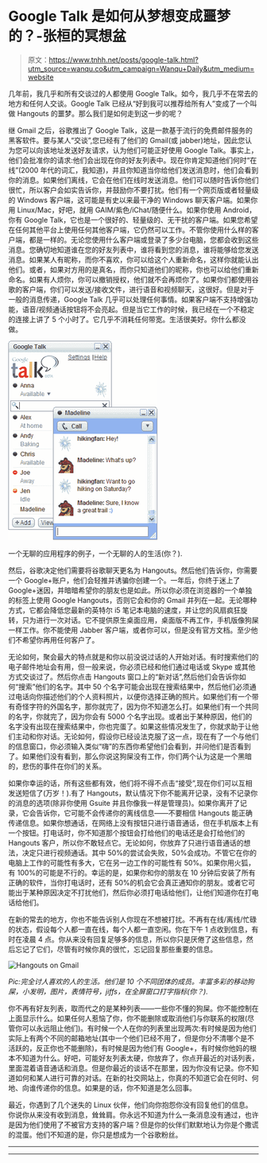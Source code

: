 # Google Talk 是如何从梦想变成噩梦的？-张桓的冥想盆

> 原文：<https://www.tnhh.net/posts/google-talk.html?utm_source=wanqu.co&utm_campaign=Wanqu+Daily&utm_medium=website>

几年前，我几乎和所有交谈过的人都使用 Google Talk。如今，我几乎不在常去的地方和任何人交谈。Google Talk 已经从“好到我可以推荐给所有人”变成了一个叫做 Hangouts 的噩梦。那么我们是如何走到这一步的呢？

继 Gmail 之后，谷歌推出了 Google Talk，这是一款基于流行的免费邮件服务的黑客软件。要与某人“交谈”,您已经有了他们的 Gmail(或 jabber)地址，因此您认为您可以向该地址发送好友请求，认为他们可能正好使用 Google Talk。事实上，他们会批准你的请求:他们会出现在你的好友列表中。现在你肯定知道他们何时“在线”(2000 年代的词汇，我知道)，并且你知道当你给他们发送消息时，他们会看到你的消息。如果他们离线，它会在他们在线时发送消息。他们可以随时告诉你他们很忙，所以客户会如实告诉你，并鼓励你不要打扰。他们有一个网页版或者轻量级的 Windows 客户端，这可能是有史以来最干净的 Windows 聊天客户端。如果你用 Linux/Mac，好吧，就用 GAIM/紫色/iChat/随便什么。如果你使用 Android，你有 Google Talk，它也是一个很好的、轻量级的、无干扰的客户端。如果您希望在任何其他平台上使用任何其他客户端，它仍然可以工作。不管你使用什么样的客户端，都是一样的。无论您使用什么客户端或登录了多少台电脑，您都会收到这些消息。您确切地知道谁在您的好友列表中，谁将看到您的消息，谁将能够给您发送消息。如果某人有昵称，而你不喜欢，你可以给这个人重新命名，这样你就能认出他们。或者，如果对方用的是真名，而你只知道他们的昵称，你也可以给他们重新命名。如果有人烦你，你可以撤销授权，他们就不会再烦你了。如果你们都使用谷歌的客户端，你们可以发送/接收文件，进行语音和视频聊天，这很好。但是对于一般的消息传递，Google Talk 几乎可以处理任何事情。如果客户端不支持增强功能，语音/视频通话按钮将不会亮起。但是当它工作的时候，我已经在一个不稳定的连接上讲了 5 个小时了。它几乎不消耗任何带宽。生活很美好。你什么都没做。

![Google talk the app](img/1f25029641c7a909201d1a63e4994eea.png)

一个无聊的应用程序的例子，一个无聊的人的生活(你？).

然后，谷歌决定他们需要将谷歌聊天更名为 Hangouts。然后他们告诉你，你需要一个 Google+账户，他们会轻推并诱骗你创建一个。一年后，你终于迷上了 Google+迷因，并暗暗希望你的朋友也是如此。所以你必须在浏览器的一个单独的标签上使用 Google Hangouts，否则它会和你的 Gmail 并列在一起。无论哪种方式，它都会降低您最新的英特尔 i5 笔记本电脑的速度，并让您的风扇疯狂旋转，只为进行一次对话。它不提供原生桌面应用，桌面版不再工作，手机版像狗屎一样工作。你不能使用 Jabber 客户端，或者你可以，但是没有官方文档。至少他们不希望你再用任何客户了。

无论如何，聚会最大的特点就是和你以前没说过话的人开始对话。有时搜索他们的电子邮件地址会有用，但一般来说，你必须已经和他们通过电话或 Skype 或其他方式交谈过了。然后你点击 Hangouts 窗口上的“新对话”,然后他们会告诉你如何“搜索”他们的名字。其中 50 个名字可能会出现在搜索结果中，然后他们必须通过电话向你描述他们的个人资料照片，以便你选择正确的照片。如果他们有一个带有奇怪字符的外国名字，那你就完了，因为你不知道怎么打。如果他们有一个共同的名字，你就完了，因为你会有 5000 个名字出现。或者出于某种原因，他们的名字没有出现在搜索结果中，你也完蛋了。如果这些情况发生了，你就求助于让他们主动和你对话。无论如何，假设你已经设法克服了这一点，现在有了一个与他们的信息窗口，你必须输入类似“嗨”的东西你希望他们会看到，并问他们是否看到了。如果他们没有看到，那么你说这狗屎没有工作，你们两个认为这是一个黑暗的，悲伤的事件在你们的关系。

如果你幸运的话，所有这些都有效，他们将不得不点击“接受”,现在你们可以互相发送短信了(万岁！).有了 Hangouts，默认情况下你不能离开记录，没有不记录你的消息的选项(除非你使用 Gsuite 并且你像我一样是管理员)。如果你离开了记录，它会告诉你，它可能不会传递你的离线信息——不要相信 Hangouts 能正确传递信息。如果你想通话，在网络上没有按钮只进行语音通话，但在手机版本上有一个按钮。打电话时，你不知道那个按钮会打给他们的电话还是会打给他们的 Hangouts 客户，所以你不敢轻点它。无论如何，你放弃了只进行语音通话的想法，决定只进行视频通话。其中 50%的尝试会失败，50%会成功。不管它在你的电脑上工作的可能性有多大，它在另一边工作的可能性有 50%。如果你用火狐，有 100%的可能是不行的。幸运的是，如果你和你的朋友在 10 分钟后安装了所有正确的软件，当你打电话时，还有 50%的机会它会真正通知你的朋友。或者它可能出于某种原因决定不打扰他们，然后你必须打电话给他们，让他们知道你在打电话给他们。

在新的常去的地方，你也不能告诉别人你现在不想被打扰。不再有在线/离线/忙碌的状态，假设每个人都一直在线，每个人都一直空闲。你在下午 1 点收到信息，有时在凌晨 4 点。你从来没有回复足够多的信息，所以你只是厌倦了这些信息，然后忘记了它们，尽管有时候你真的很忙，忘记回复那些重要的信息。

![Hangouts on Gmail](img/cd06e8ea56a18f7deddc5ecc884c766b.png)

*Pic:完全讨人喜欢的人的生活。他们是 10 个不同团体的成员。丰富多彩的移动狗屎，小发明，图片，表情符号，jiffs，在全屏窗口打字指标(你？).*

你不再有好友列表，取而代之的是某种列表——一些你不懂的狗屎。你不能控制在上面显示什么。如果任何人惹恼了你，你不能删除或取消他们与你联系的权限(尽管你可以永远阻止他们)。有时候一个人在你的列表里出现两次:有时候是因为他们实际上有两个不同的邮箱地址(其中一个他们已经不用了，但是你分不清哪个是不活跃的，反正你也不能删除)，有时候是因为他们有 Google+，有时候你他妈的根本不知道为什么。好吧，可能好友列表太硬，你放弃了，你点开最近的对话列表，里面混着语音通话和消息。但是你最近的谈话不在那里，因为你没有记录。你不知道如何和某人进行可靠的对话。在新的社交网站上，你真的不知道它会在何时、何地、向谁传递你的信息。如果是的话，你不知道是怎么回事。

最近，你遇到了几个迷失的 Linux 伙伴，他们向你抱怨你没有回复他们的信息。你说你从来没有收到消息，耸耸肩。你永远不知道为什么一条消息没有通过，也许是因为他们使用了不被官方支持的客户端？但是你的伙伴们默默地认为你是个撒谎的混蛋。他们不知道的是，你只是想成为一个谷歌粉丝。

* * *

* * *